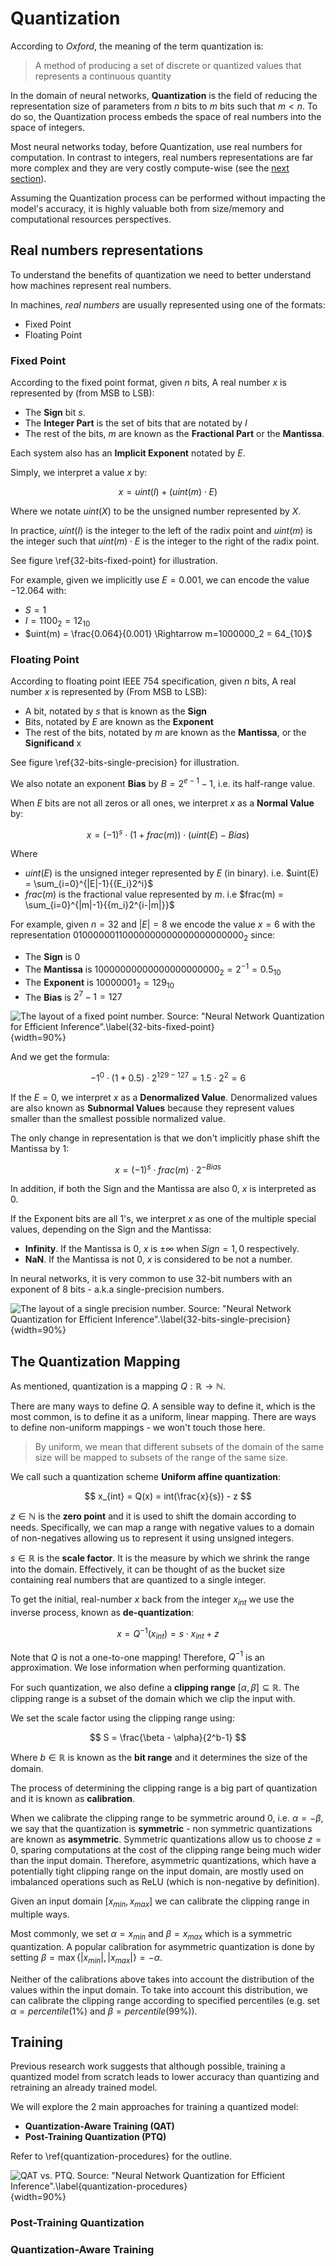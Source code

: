 # Quantization

According to _Oxford_, the meaning of the term quantization is:

> A method of producing a set of discrete or quantized values that represents a continuous quantity

In the domain of neural networks, **Quantization** is the field of reducing the representation size of parameters from $n$ bits to $m$ bits such that $m < n$. To do so, the Quantization process embeds the space of real numbers into the space of integers.

Most neural networks today, before Quantization, use real numbers for computation. In contrast to integers, real numbers representations are far more complex and they are very costly compute-wise (see the [next section](#real-numbers-representations)).

Assuming the Quantization process can be performed without impacting the model's accuracy, it is highly valuable both from size/memory and computational resources perspectives.

## Real numbers representations

To understand the benefits of quantization we need to better understand how machines represent real numbers.

In machines, *real numbers* are usually represented using one of the formats:

- Fixed Point
- Floating Point

### Fixed Point

According to the fixed point format, given $n$ bits, A real number $x$ is represented by (from MSB to LSB):

- The **Sign** bit $s$.
- The **Integer Part** is the set of bits that are notated by $I$
- The rest of the bits, $m$ are known as the **Fractional Part** or the **Mantissa**.

Each system also has an **Implicit Exponent** notated by $E$.

Simply, we interpret a value $x$ by:

$$
    x = uint(I) + (uint(m) \cdot E)
$$

Where we notate $uint(X)$ to be the unsigned number represented by $X$.

In practice, $uint(I)$ is the integer to the left of the radix point and $uint(m)$ is the integer such that $uint(m) \cdot E$ is the integer to the right of the radix point.

See figure \ref{32-bits-fixed-point} for illustration.

For example, given we implicitly use $E = 0.001$, we can encode the value $- 12.064$ with:

- $S = 1$
- $I = 1100_2 = 12_{10}$
- $uint(m) = \frac{0.064}{0.001} \Rightarrow m=1000000_2 = 64_{10}$

### Floating Point

According to floating point IEEE 754 specification, given $n$ bits, A real number $x$ is represented by (From MSB to LSB):

- A bit, notated by $s$ that is known as the **Sign**
- Bits, notated by $E$ are known as the **Exponent**
- The rest of the bits, notated by $m$ are known as the **Mantissa**, or the **Significand**
x

See figure \ref{32-bits-single-precision} for illustration.

We also notate an exponent **Bias** by $B = 2^{e-1} - 1$, i.e. its half-range value.

When $E$ bits are not all zeros or all ones, we interpret $x$ as a **Normal Value** by:

$$
    x = (-1)^s \cdot (1 + frac(m)) \cdot (uint(E) - Bias)
$$

Where 

- $uint(E)$ is the unsigned integer represented by $E$ (in binary). i.e. $uint(E) = \sum_{i=0}^{|E|-1}{{E_i}2^i}$
- $frac(m)$ is the fractional value represented by $m$. i.e $frac(m) = \sum_{i=0}^{|m|-1}{{m_i}2^{i-|m|}}$

For example, given $n = 32$ and $|E| = 8$ we encode the value $x = 6$ with the representation $01000000110000000000000000000000_2$ since:

- The **Sign** is $0$
- The **Mantissa** is $10000000000000000000000_2 = 2^{-1} = 0.5_{10}$
- The **Exponent** is $10000001_2 = 129_{10}$
- The **Bias** is $2^7 - 1 = 127$

![The layout of a fixed point number. Source: "Neural Network Quantization for Efficient Inference".\label{32-bits-fixed-point}](assets/32-bits-fixed-point.png){width=90%}

And we get the formula:

$$
    -1^0 \cdot (1 + 0.5) \cdot 2^{129 - 127} = 1.5 \cdot 2^2 = 6
$$

If the $E = 0$, we interpret $x$ as a **Denormalized Value**. Denormalized values are also known as **Subnormal Values** because they represent values smaller than the smallest possible normalized value.

The only change in representation is that we don't implicitly phase shift the Mantissa by 1:

$$
    x = (-1)^s \cdot frac(m) \cdot 2^{-Bias}
$$

In addition, if both the Sign and the Mantissa are also 0, $x$ is interpreted as 0.

If the Exponent bits are all 1's, we interpret $x$ as one of the multiple special values, depending on the Sign and the Mantissa:

- **Infinity**. If the Mantissa is 0, $x$ is $\pm \infty$ when $Sign = 1, 0$ respectively.
- **NaN**. If the Mantissa is not 0, $x$ is considered to be not a number.

In neural networks, it is very common to use 32-bit numbers with an exponent of 8 bits - a.k.a single-precision numbers.

![The layout of a single precision number. Source: "Neural Network Quantization for Efficient Inference".\label{32-bits-single-precision}](assets/32-bits-single-precision.png){width=90%}

## The Quantization Mapping

As mentioned, quantization is a mapping $Q: \mathbb{R} \rightarrow \mathbb{N}$.

There are many ways to define $Q$. A sensible way to define it, which is the most common, is to define it as a uniform, linear mapping. There are ways to define non-uniform mappings - we won't touch those here.

> By uniform, we mean that different subsets of the domain of the same size will be mapped to subsets of the range of the same size.

We call such a quantization scheme **Uniform affine quantization**:

$$
    x_{int} = Q(x) = int(\frac{x}{s}) - z
$$

$z \in \mathbb{N}$ is the **zero point** and it is used to shift the domain according to needs. Specifically, we can map a range with negative values to a domain of non-negatives allowing us to represent it using unsigned integers.

$s \in \mathbb{R}$ is the **scale factor**. It is the measure by which we shrink the range into the domain. Effectively, it can be thought of as the bucket size containing real numbers that are quantized to a single integer.

To get the initial, real-number $x$ back from the integer $x_{int}$ we use the inverse process, known as **de-quantization**:

$$
    x = Q^{-1}(x_{int}) = s\cdot x_{int} + z
$$

Note that $Q$ is not a one-to-one mapping! Therefore, $Q^{-1}$ is an approximation. We lose information when performing quantization.

For such quantization, we also define a **clipping range** $[\alpha, \beta] \subseteq \mathbb{R}$. The clipping range is a subset of the domain which we clip the input with.

We set the scale factor using the clipping range using:

$$
    S = \frac{\beta - \alpha}{2^b-1}
$$

Where $b \in \mathbb{R}$ is known as the **bit range** and it determines the size of the domain.

The process of determining the clipping range is a big part of quantization and it is known as **calibration**. 

When we calibrate the clipping range to be symmetric around 0, i.e. $\alpha = -\beta$, we say that the quantization is **symmetric** - non symmetric quantizations are known as **asymmetric**. Symmetric quantizations allow us to choose $z = 0$, sparing computations at the cost of the clipping range being much wider than the input domain. Therefore, asymmetric quantizations, which have a potentially tight clipping range on the input domain, are mostly used on imbalanced operations such as ReLU (which is non-negative by definition).

Given an input domain $[x_{min}, x_{max}]$ we can calibrate the clipping range in multiple ways.

Most commonly, we set $\alpha = x_{min}$ and $\beta = x_{max}$ which is a symmetric quantization. A popular calibration for asymmetric quantization is done by setting $\beta = \max \{|x_{min}|, |x_{max}|\} = -\alpha$.

Neither of the calibrations above takes into account the distribution of the values within the input domain. To take into account this distribution, we can calibrate the clipping range according to specified percentiles (e.g. set $\alpha=percentile(1\%)$ and $\beta=percentile(99\%)$).


## Training

Previous research work suggests that although possible, training a quantized model from scratch leads to lower accuracy than quantizing and retraining an already trained model.

We will explore the 2 main approaches for training a quantized model:

- **Quantization-Aware Training (QAT)**
- **Post-Training Quantization (PTQ)**

Refer to \ref{quantization-procedures} for the outline.

![QAT vs. PTQ. Source: "Neural Network Quantization for Efficient Inference".\label{quantization-procedures}](assets/quantization-procedures.png){width=90%}

### Post-Training Quantization

### Quantization-Aware Training
